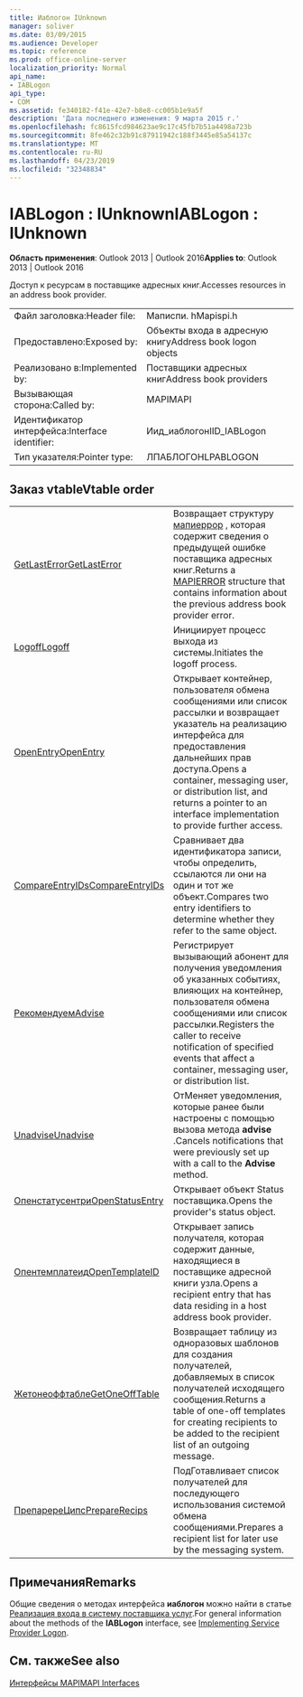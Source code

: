 ```yaml
---
title: Иаблогон IUnknown
manager: soliver
ms.date: 03/09/2015
ms.audience: Developer
ms.topic: reference
ms.prod: office-online-server
localization_priority: Normal
api_name:
- IABLogon
api_type:
- COM
ms.assetid: fe340182-f41e-42e7-b8e8-cc005b1e9a5f
description: 'Дата последнего изменения: 9 марта 2015 г.'
ms.openlocfilehash: fc8615fcd984623ae9c17c45fb7b51a4498a723b
ms.sourcegitcommit: 8fe462c32b91c87911942c188f3445e85a54137c
ms.translationtype: MT
ms.contentlocale: ru-RU
ms.lasthandoff: 04/23/2019
ms.locfileid: "32348834"
---
```

# <a name="iablogon--iunknown"></a><span data-ttu-id="62a2e-103">IABLogon : IUnknown</span><span class="sxs-lookup"><span data-stu-id="62a2e-103">IABLogon : IUnknown</span></span>

  
  
<span data-ttu-id="62a2e-104">**Область применения**: Outlook 2013 | Outlook 2016</span><span class="sxs-lookup"><span data-stu-id="62a2e-104">**Applies to**: Outlook 2013 | Outlook 2016</span></span> 
  
<span data-ttu-id="62a2e-105">Доступ к ресурсам в поставщике адресных книг.</span><span class="sxs-lookup"><span data-stu-id="62a2e-105">Accesses resources in an address book provider.</span></span>
  
|||
|:-----|:-----|
|<span data-ttu-id="62a2e-106">Файл заголовка:</span><span class="sxs-lookup"><span data-stu-id="62a2e-106">Header file:</span></span>  <br/> |<span data-ttu-id="62a2e-107">Маписпи. h</span><span class="sxs-lookup"><span data-stu-id="62a2e-107">Mapispi.h</span></span>  <br/> |
|<span data-ttu-id="62a2e-108">Предоставлено:</span><span class="sxs-lookup"><span data-stu-id="62a2e-108">Exposed by:</span></span>  <br/> |<span data-ttu-id="62a2e-109">Объекты входа в адресную книгу</span><span class="sxs-lookup"><span data-stu-id="62a2e-109">Address book logon objects</span></span>  <br/> |
|<span data-ttu-id="62a2e-110">Реализовано в:</span><span class="sxs-lookup"><span data-stu-id="62a2e-110">Implemented by:</span></span>  <br/> |<span data-ttu-id="62a2e-111">Поставщики адресных книг</span><span class="sxs-lookup"><span data-stu-id="62a2e-111">Address book providers</span></span>  <br/> |
|<span data-ttu-id="62a2e-112">Вызывающая сторона:</span><span class="sxs-lookup"><span data-stu-id="62a2e-112">Called by:</span></span>  <br/> |<span data-ttu-id="62a2e-113">MAPI</span><span class="sxs-lookup"><span data-stu-id="62a2e-113">MAPI</span></span>  <br/> |
|<span data-ttu-id="62a2e-114">Идентификатор интерфейса:</span><span class="sxs-lookup"><span data-stu-id="62a2e-114">Interface identifier:</span></span>  <br/> |<span data-ttu-id="62a2e-115">Иид_иаблогон</span><span class="sxs-lookup"><span data-stu-id="62a2e-115">IID_IABLogon</span></span>  <br/> |
|<span data-ttu-id="62a2e-116">Тип указателя:</span><span class="sxs-lookup"><span data-stu-id="62a2e-116">Pointer type:</span></span>  <br/> |<span data-ttu-id="62a2e-117">ЛПАБЛОГОН</span><span class="sxs-lookup"><span data-stu-id="62a2e-117">LPABLOGON</span></span>  <br/> |
   
## <a name="vtable-order"></a><span data-ttu-id="62a2e-118">Заказ vtable</span><span class="sxs-lookup"><span data-stu-id="62a2e-118">Vtable order</span></span>

|||
|:-----|:-----|
|[<span data-ttu-id="62a2e-119">GetLastError</span><span class="sxs-lookup"><span data-stu-id="62a2e-119">GetLastError</span></span>](iablogon-getlasterror.md) <br/> |<span data-ttu-id="62a2e-120">Возвращает структуру [мапиеррор](mapierror.md) , которая содержит сведения о предыдущей ошибке поставщика адресных книг.</span><span class="sxs-lookup"><span data-stu-id="62a2e-120">Returns a [MAPIERROR](mapierror.md) structure that contains information about the previous address book provider error.</span></span>  <br/> |
|[<span data-ttu-id="62a2e-121">Logoff</span><span class="sxs-lookup"><span data-stu-id="62a2e-121">Logoff</span></span>](iablogon-logoff.md) <br/> |<span data-ttu-id="62a2e-122">Инициирует процесс выхода из системы.</span><span class="sxs-lookup"><span data-stu-id="62a2e-122">Initiates the logoff process.</span></span>  <br/> |
|[<span data-ttu-id="62a2e-123">OpenEntry</span><span class="sxs-lookup"><span data-stu-id="62a2e-123">OpenEntry</span></span>](iablogon-openentry.md) <br/> |<span data-ttu-id="62a2e-124">Открывает контейнер, пользователя обмена сообщениями или список рассылки и возвращает указатель на реализацию интерфейса для предоставления дальнейших прав доступа.</span><span class="sxs-lookup"><span data-stu-id="62a2e-124">Opens a container, messaging user, or distribution list, and returns a pointer to an interface implementation to provide further access.</span></span>  <br/> |
|[<span data-ttu-id="62a2e-125">CompareEntryIDs</span><span class="sxs-lookup"><span data-stu-id="62a2e-125">CompareEntryIDs</span></span>](iablogon-compareentryids.md) <br/> |<span data-ttu-id="62a2e-126">Сравнивает два идентификатора записи, чтобы определить, ссылаются ли они на один и тот же объект.</span><span class="sxs-lookup"><span data-stu-id="62a2e-126">Compares two entry identifiers to determine whether they refer to the same object.</span></span>  <br/> |
|[<span data-ttu-id="62a2e-127">Рекомендуем</span><span class="sxs-lookup"><span data-stu-id="62a2e-127">Advise</span></span>](iablogon-advise.md) <br/> |<span data-ttu-id="62a2e-128">Регистрирует вызывающий абонент для получения уведомления об указанных событиях, влияющих на контейнер, пользователя обмена сообщениями или список рассылки.</span><span class="sxs-lookup"><span data-stu-id="62a2e-128">Registers the caller to receive notification of specified events that affect a container, messaging user, or distribution list.</span></span>  <br/> |
|[<span data-ttu-id="62a2e-129">Unadvise</span><span class="sxs-lookup"><span data-stu-id="62a2e-129">Unadvise</span></span>](iablogon-unadvise.md) <br/> |<span data-ttu-id="62a2e-130">ОтМеняет уведомления, которые ранее были настроены с помощью вызова метода **advise** .</span><span class="sxs-lookup"><span data-stu-id="62a2e-130">Cancels notifications that were previously set up with a call to the **Advise** method.</span></span>  <br/> |
|[<span data-ttu-id="62a2e-131">Опенстатусентри</span><span class="sxs-lookup"><span data-stu-id="62a2e-131">OpenStatusEntry</span></span>](iablogon-openstatusentry.md) <br/> |<span data-ttu-id="62a2e-132">Открывает объект Status поставщика.</span><span class="sxs-lookup"><span data-stu-id="62a2e-132">Opens the provider's status object.</span></span>  <br/> |
|[<span data-ttu-id="62a2e-133">Опентемплатеид</span><span class="sxs-lookup"><span data-stu-id="62a2e-133">OpenTemplateID</span></span>](iablogon-opentemplateid.md) <br/> |<span data-ttu-id="62a2e-134">Открывает запись получателя, которая содержит данные, находящиеся в поставщике адресной книги узла.</span><span class="sxs-lookup"><span data-stu-id="62a2e-134">Opens a recipient entry that has data residing in a host address book provider.</span></span>  <br/> |
|[<span data-ttu-id="62a2e-135">Жетонеоффтабле</span><span class="sxs-lookup"><span data-stu-id="62a2e-135">GetOneOffTable</span></span>](iablogon-getoneofftable.md) <br/> |<span data-ttu-id="62a2e-136">Возвращает таблицу из одноразовых шаблонов для создания получателей, добавляемых в список получателей исходящего сообщения.</span><span class="sxs-lookup"><span data-stu-id="62a2e-136">Returns a table of one-off templates for creating recipients to be added to the recipient list of an outgoing message.</span></span>  <br/> |
|[<span data-ttu-id="62a2e-137">ПрепаререЦипс</span><span class="sxs-lookup"><span data-stu-id="62a2e-137">PrepareRecips</span></span>](iablogon-preparerecips.md) <br/> |<span data-ttu-id="62a2e-138">ПодГотавливает список получателей для последующего использования системой обмена сообщениями.</span><span class="sxs-lookup"><span data-stu-id="62a2e-138">Prepares a recipient list for later use by the messaging system.</span></span>  <br/> |
   
## <a name="remarks"></a><span data-ttu-id="62a2e-139">Примечания</span><span class="sxs-lookup"><span data-stu-id="62a2e-139">Remarks</span></span>

<span data-ttu-id="62a2e-140">Общие сведения о методах интерфейса **иаблогон** можно найти в статье [Реализация входа в систему поставщика услуг](implementing-service-provider-logon.md).</span><span class="sxs-lookup"><span data-stu-id="62a2e-140">For general information about the methods of the **IABLogon** interface, see [Implementing Service Provider Logon](implementing-service-provider-logon.md).</span></span>
  
## <a name="see-also"></a><span data-ttu-id="62a2e-141">См. также</span><span class="sxs-lookup"><span data-stu-id="62a2e-141">See also</span></span>



[<span data-ttu-id="62a2e-142">Интерфейсы MAPI</span><span class="sxs-lookup"><span data-stu-id="62a2e-142">MAPI Interfaces</span></span>](mapi-interfaces.md)

